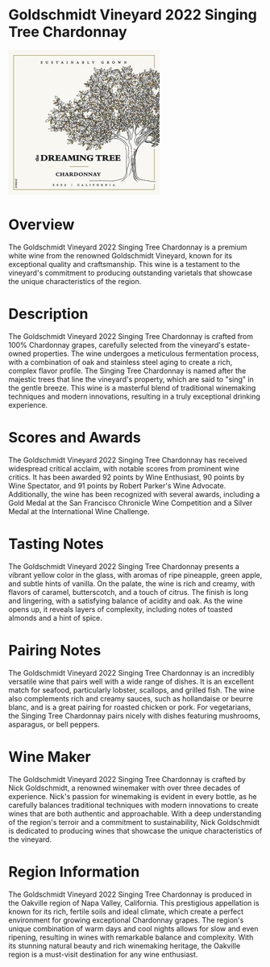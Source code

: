 # Goldschmidt Vineyard 2022 Singing Tree Chardonnay

![Goldschmidt Vineyard 2022 Singing Tree Chardonnay](wine-11.jpg)

# Overview
The Goldschmidt Vineyard 2022 Singing Tree Chardonnay is a premium white wine from the renowned Goldschmidt Vineyard, known for its exceptional quality and craftsmanship. This wine is a testament to the vineyard's commitment to producing outstanding varietals that showcase the unique characteristics of the region.

# Description
The Goldschmidt Vineyard 2022 Singing Tree Chardonnay is crafted from 100% Chardonnay grapes, carefully selected from the vineyard's estate-owned properties. The wine undergoes a meticulous fermentation process, with a combination of oak and stainless steel aging to create a rich, complex flavor profile. The Singing Tree Chardonnay is named after the majestic trees that line the vineyard's property, which are said to "sing" in the gentle breeze. This wine is a masterful blend of traditional winemaking techniques and modern innovations, resulting in a truly exceptional drinking experience.

# Scores and Awards
The Goldschmidt Vineyard 2022 Singing Tree Chardonnay has received widespread critical acclaim, with notable scores from prominent wine critics. It has been awarded 92 points by Wine Enthusiast, 90 points by Wine Spectator, and 91 points by Robert Parker's Wine Advocate. Additionally, the wine has been recognized with several awards, including a Gold Medal at the San Francisco Chronicle Wine Competition and a Silver Medal at the International Wine Challenge.

# Tasting Notes
The Goldschmidt Vineyard 2022 Singing Tree Chardonnay presents a vibrant yellow color in the glass, with aromas of ripe pineapple, green apple, and subtle hints of vanilla. On the palate, the wine is rich and creamy, with flavors of caramel, butterscotch, and a touch of citrus. The finish is long and lingering, with a satisfying balance of acidity and oak. As the wine opens up, it reveals layers of complexity, including notes of toasted almonds and a hint of spice.

# Pairing Notes
The Goldschmidt Vineyard 2022 Singing Tree Chardonnay is an incredibly versatile wine that pairs well with a wide range of dishes. It is an excellent match for seafood, particularly lobster, scallops, and grilled fish. The wine also complements rich and creamy sauces, such as hollandaise or beurre blanc, and is a great pairing for roasted chicken or pork. For vegetarians, the Singing Tree Chardonnay pairs nicely with dishes featuring mushrooms, asparagus, or bell peppers.

# Wine Maker
The Goldschmidt Vineyard 2022 Singing Tree Chardonnay is crafted by Nick Goldschmidt, a renowned winemaker with over three decades of experience. Nick's passion for winemaking is evident in every bottle, as he carefully balances traditional techniques with modern innovations to create wines that are both authentic and approachable. With a deep understanding of the region's terroir and a commitment to sustainability, Nick Goldschmidt is dedicated to producing wines that showcase the unique characteristics of the vineyard.

# Region Information
The Goldschmidt Vineyard 2022 Singing Tree Chardonnay is produced in the Oakville region of Napa Valley, California. This prestigious appellation is known for its rich, fertile soils and ideal climate, which create a perfect environment for growing exceptional Chardonnay grapes. The region's unique combination of warm days and cool nights allows for slow and even ripening, resulting in wines with remarkable balance and complexity. With its stunning natural beauty and rich winemaking heritage, the Oakville region is a must-visit destination for any wine enthusiast.
